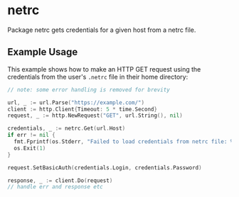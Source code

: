 # netrc

Package netrc gets credentials for a given host from a netrc file.

## Example Usage

This example shows how to make an HTTP GET request using the credentials from
the user's `.netrc` file in their home directory:

```go
// note: some error handling is removed for brevity

url, _ := url.Parse("https://example.com/")
client := http.Client{Timeout: 5 * time.Second}
request, _ := http.NewRequest("GET", url.String(), nil)

credentials, _ := netrc.Get(url.Host)
if err != nil {
  fmt.Fprintf(os.Stderr, "Failed to load credentials from netrc file: %v\n", err)
  os.Exit(1)
}

request.SetBasicAuth(credentials.Login, credentials.Password)

response, _ := client.Do(request)
// handle err and response etc
```
